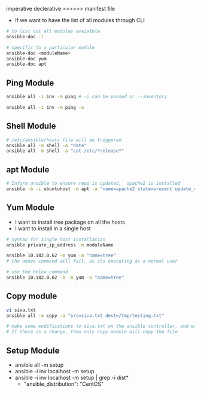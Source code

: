 imperative 
declerative >>>>>> manifest file 

* If we want to have the list of all modules through CLI 
```bash
# to list out all modules avaialble 
ansible-doc -l

# specific to a particular module 
ansible-doc <moduleName>
ansible-doc yum
ansible-doc apt
```

## Ping Module

```bash
ansible all -i inv -m ping # -i can be passed or --inventory

ansible all -i inv -m ping -o

```

## Shell Module
```bash
# /etc/ansible/hosts file will be triggered
ansible all -m shell -a "date"
ansible all -m shell -a "cat /etc/*release*"

```

## apt Module
```bash
# Inform ansible to ensure repo is updated,  apache2 is installed
ansible -b -i ubuntuhost -m apt -a "name=apache2 state=present update_cache=yes" all
```


## Yum Module
* I want to install tree package on all the hosts
* I want to install in a single host
```bash
# syntax for single host installation
ansible private_ip_address -m moduleName

ansible 10.182.0.62 -m yum -a "name=tree"
# the above command will fail, as its executing as a normal user

# use the below command 
ansible 10.182.0.62 -b -m yum -a "name=tree"

```

## Copy module 
```bash
vi siva.txt
ansible all -m copy -a "src=siva.txt dest=/tmp/testing.txt"

# make some modifications to siva.txt on the ansible controller, and execute the above command again
# If there is a change, then only copy module will copy the file
```

## Setup Module
* ansible all -m setup
* ansible -i inv localhost -m setup
* ansible -i inv localhost -m setup | grep -i dist*
    * "ansible_distribution": "CentOS"

    